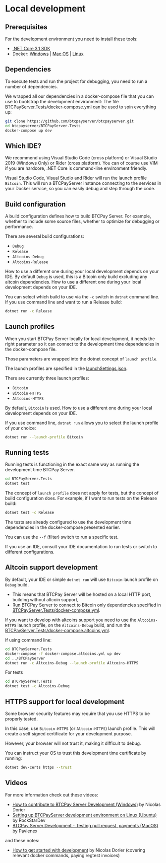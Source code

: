 # Local development

## Prerequisites

For the development environment you need to install these tools:

* [.NET Core 3.1 SDK](https://dotnet.microsoft.com/download)
* Docker: [Windows](https://docs.docker.com/docker-for-windows/install/) | [Mac OS](https://docs.docker.com/docker-for-mac/install/) | [Linux](https://docs.docker.com/install/linux/docker-ce/ubuntu/)

## Dependencies

To execute tests and run the project for debugging, you need to run a number of dependencies.

We wrapped all our dependencies in a docker-compose file that you can use to bootstrap the development environment:
The file [BTCPayServer.Tests/docker-compose.yml](https://github.com/btcpayserver/btcpayserver/blob/master/BTCPayServer.Tests/docker-compose.yml) can be used to spin everything up:

```bash
git clone https://github.com/btcpayserver/btcpayserver.git
cd btcpayserver/BTCPayServer.Tests
docker-compose up dev
```

## Which IDE?

We recommend using Visual Studio Code (cross platform) or Visual Studio 2019 (Windows Only) or Rider (cross platform).
You can of course use VIM if you are hardcore, .NET Core is command-line environment friendly.

Visual Studio Code, Visual Studio and Rider will run the launch profile `Bitcoin`.
This will run a BTCPayServer instance connecting to the services in your Docker service, so you can easily debug and step through the code.

## Build configuration

A build configuration defines how to build BTCPay Server. For example, whether to include some source files, whether to optimize for debugging or performance.

There are several build configurations:

* `Debug`
* `Release`
* `Altcoins-Debug`
* `Altcoins-Release`

How to use a different one during your local development depends on your IDE.
By default `Debug` is used, this is a Bitcoin only build excluding any altcoin dependencies. How to use a different one during your local development depends on your IDE.

You can select which build to use via the `-c` switch in `dotnet` command line. If you use command line and want to run a Release build:

```bash
dotnet run -c Release
```

## Launch profiles

When you start BTCPay Server locally for local development, it needs the right parameter so it can connect to the development time dependencies in the docker-compose file.

Those parameters are wrapped into the dotnet concept of `launch profile`.

The launch profiles are specified in the [launchSettings.json](https://github.com/btcpayserver/btcpayserver/blob/master/BTCPayServer/Properties/launchSettings.json).

There are currently three launch profiles:

* `Bitcoin`
* `Bitcoin-HTTPS`
* `Altcoins-HTTPS`

By default, `Bitcoin` is used. How to use a different one during your local development depends on your IDE.

If you use command line, `dotnet run` allows you to select the launch profile of your choice:

```bash
dotnet run --launch-profile Bitcoin
```

## Running tests

Running tests is functioning in the exact same way as running the development time BTCPay Server.

```bash
cd BTCPayServer.Tests
dotnet test
```

The concept of `launch profile` does not apply for tests, but the concept of build configuration does. For example, if I want to run tests on the Release build:

```bash
dotnet test -c Release
```

The tests are already configured to use the development time dependencies in the docker-compose presented earlier.

You can use the `--f` (filter) switch to run a specific test.

If you use an IDE, consult your IDE documentation to run tests or switch to different configurations.

## Altcoin support development

By default, your IDE or simple `dotnet run` will use `Bitcoin` launch profile on `Debug` build.

* This means that BTCPay Server will be hosted on a local HTTP port, building without altcoin support,
* Run BTCPay Server to connect to Bitcoin only dependencies specified in [BTCPayServer.Tests/docker-compose.yml](https://github.com/btcpayserver/btcpayserver/blob/master/BTCPayServer.Tests/docker-compose.yml).

If you want to develop with altcoins support you need to use the `Altcoins-HTTPS` launch profile, on the `Altcoins-Debug` build, and run the [BTCPayServer.Tests/docker-compose.altcoins.yml](https://github.com/btcpayserver/btcpayserver/blob/master/BTCPayServer.Tests/docker-compose.altcoins.yml).

If using command line:

```bash
cd BTCPayServer.Tests
docker-compose -f docker-compose.altcoins.yml up dev
cd ../BTCPayServer
dotnet run -c Altcoins-Debug --launch-profile Altcoins-HTTPS
```

For tests

```bash
cd BTCPayServer.Tests
dotnet test -c Altcoins-Debug
```

## HTTPS support for local development

Some browser security features may require that you use HTTPS to be properly tested.

In this case, use `Bitcoin-HTTPS` (or `Altcoin-HTTPS`) launch profile. This will create a self signed certificate for your development purpose.

However, your browser will not trust it, making it difficult to debug.

You can instruct your OS to trust this development time certificate by running:

```bash
dotnet dev-certs https --trust
```

## Videos

For more information check out these videos:

* [How to contribute to BTCPay Server Development (Windows)](https://youtube.com/watch?v=ZePbMPSIvHM) by Nicolas Dorier
* [Setting up BTCPayServer development environment on Linux (Ubuntu)](https://youtube.com/watch?v=j486T_Rk-yw) by RockStarDev
* [BTCPay Server Development - Testing pull request, payments (MacOS)](https://youtube.com/watch?v=GWR_CcMsEV0) by Pavlenex

and these notes:

* [How to get started with development](https://github.com/btcpayserver/btcpayserver/blob/master/BTCPayServer.Tests/README.md) by Nicolas Dorier (covering relevant docker commands, paying regtest invoices)
